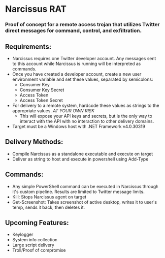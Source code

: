 # Narcissus RAT

### Proof of concept for a remote access trojan that utilizes Twitter direct messages for command, control, and exfiltration.

## Requirements:
 - Narcissus requires one Twitter developer account. Any messages sent to this account while Narcissus is running will be interpreted as commands.
 - Once you have created a developer account, create a new user environment variable and set these values, separated by semicolons:
   - Consumer Key
   - Consumer Key Secret
   - Access Token
   - Access Token Secret
 - For delivery to a remote system, hardcode these values as strings to the appropriate values. *AT YOUR OWN RISK*
   - This will expose your API keys and secrets, but is the only way to interact with the API with no interaction to other delivery domains.
 - Target must be a Windows host with .NET Framework v4.0.30319
 
## Delivery Methods:
 - Compile Narcissus as a standalone executable and execute on target
 - Deliver as string to host and execute in powershell using Add-Type
 
## Commands:
 - Any simple PowerShell command can be executed in Narcissus through it's custom pipeline. Results are limited to Twitter message limits.
 - Kill: Stops Narcissus agent on target
 - Get-Screenshot: Takes screenshot of active desktop, writes it to user's temp, sends it back, then deletes it.
 
## Upcoming Features:
 - Keylogger
 - System info collection
 - Large script delivery
 - Troll/Proof of compromise
